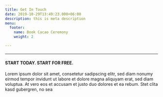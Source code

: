 ```yaml
---
title: Get In Touch
date: 2019-10-29T13:49:23.000+06:00
description: this is meta description
menu:
  footer:
    name: Book Cacao Ceremony
    weight: 2

---
```

#### <hr>

#### **START TODAY. START FOR FREE.**

Lorem ipsum dolor sit amet, consetetur sadipscing elitr, sed diam nonumy eirmod tempor invidunt ut labore et dolore magna aliquyam erat, sed diam voluptua. At vero eos et accusam et justo duo dolores et ea rebum. Stet clita kasd gubergren, no sea